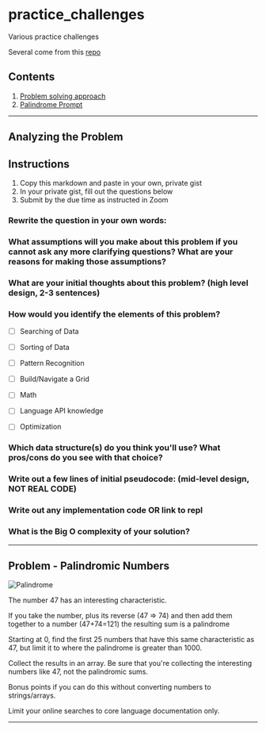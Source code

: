 # practice_challenges
Various practice challenges

Several come from this [repo](https://github.com/Strompy/mod4-tech-challenges)

## Contents
1. [Problem solving approach](#approach)
1. [Palindrome Prompt](#palindrome)
____

## Analyzing the Problem <a name="approach"></a>
## Instructions

1. Copy this markdown and paste in your own, private gist
2. In your private gist, fill out the questions below
4. Submit by the due time as instructed in Zoom


### Rewrite the question in your own words:


### What assumptions will you make about this problem if you cannot ask any more clarifying questions? What are your reasons for making those assumptions?


### What are your initial thoughts about this problem? (high level design, 2-3 sentences)


### How would you identify the elements of this problem?

- [ ] Searching of Data
- [ ] Sorting of Data
- [ ] Pattern Recognition
- [ ] Build/Navigate a Grid
- [ ] Math
- [ ] Language API knowledge
- [ ] Optimization


### Which data structure(s) do you think you'll use? What pros/cons do you see with that choice?


### Write out a few lines of initial pseudocode: (mid-level design, NOT REAL CODE)

### Write out any implementation code OR link to repl

### What is the Big O complexity of your solution?

____


## Problem - Palindromic Numbers <a name="palindrome"></a>
![Palindrome](https://media.giphy.com/media/xT5LMYqyIPJtjnjiHm/giphy.gif)

The number 47 has an interesting characteristic.

If you take the number, plus its reverse (47 => 74) and then add them together to a number (47+74=121) the resulting sum is a palindrome

Starting at 0, find the first 25 numbers that have this same characteristic as 47, but limit it to where the palindrome is greater than 1000.

Collect the results in an array. Be sure that you're collecting the interesting numbers like 47, not the palindromic sums.

Bonus points if you can do this without converting numbers to strings/arrays.

Limit your online searches to core language documentation only.

____
